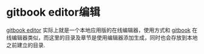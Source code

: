 # gitbook editor编辑

[gitbook editor](https://github.com/GitbookIO/editor/releases) 实际上就是一个本地应用版的在线编辑器，使用方式和 [gitbook](https://yuzeshan.gitbooks.io/gitbook-studying/content/book/gitbook.com) 在线编辑器类似，而这里的目录及章节是使用编辑器添加生成，同时也会存放到本地之前建立的目录.